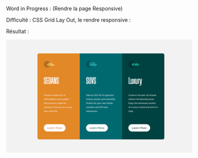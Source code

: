 Word in Progress : (Rendre la page Responsive)

Difficulté : CSS Grid Lay Out, le rendre responsive :

Résultat : 

![Screenshot](Colonnes.png)
